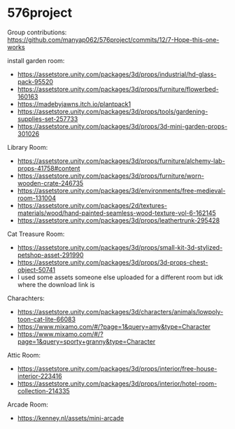 # 576project
Group contributions: https://github.com/manyap062/576project/commits/12/7-Hope-this-one-works

install
garden room:
- https://assetstore.unity.com/packages/3d/props/industrial/hd-glass-pack-95520
- https://assetstore.unity.com/packages/3d/props/furniture/flowerbed-160163
- https://madebyjawns.itch.io/plantpack1
- https://assetstore.unity.com/packages/3d/props/tools/gardening-supplies-set-257733
- https://assetstore.unity.com/packages/3d/props/3d-mini-garden-props-301026

Library Room:
- https://assetstore.unity.com/packages/3d/props/furniture/alchemy-lab-props-41758#content
- https://assetstore.unity.com/packages/3d/props/furniture/worn-wooden-crate-246735
- https://assetstore.unity.com/packages/3d/environments/free-medieval-room-131004
- https://assetstore.unity.com/packages/2d/textures-materials/wood/hand-painted-seamless-wood-texture-vol-6-162145
- https://assetstore.unity.com/packages/3d/props/leathertrunk-295428

Cat Treasure Room:
- https://assetstore.unity.com/packages/3d/props/small-kit-3d-stylized-petshop-asset-291990
- https://assetstore.unity.com/packages/3d/props/3d-props-chest-object-50741
- I used some assets someone else uploaded for a different room but idk where the download link is

Charachters:
- https://assetstore.unity.com/packages/3d/characters/animals/lowpoly-toon-cat-lite-66083
- https://www.mixamo.com/#/?page=1&query=amy&type=Character
- https://www.mixamo.com/#/?page=1&query=sporty+granny&type=Character

Attic Room:
- https://assetstore.unity.com/packages/3d/props/interior/free-house-interior-223416
- https://assetstore.unity.com/packages/3d/props/interior/hotel-room-collection-214335

Arcade Room:
- https://kenney.nl/assets/mini-arcade

